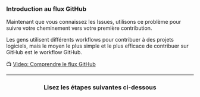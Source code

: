 ### Introduction au flux GitHub

Maintenant que vous connaissez les Issues, utilisons ce problème pour suivre votre cheminement vers votre première contribution.

Les gens utilisent différents workflows pour contribuer à des projets logiciels, mais le moyen le plus simple et le plus efficace de contribuer sur GitHub est le workflow GitHub.

:tv: [Video: Comprendre le flux GitHub](https://www.youtube.com/watch?v=PBI2Rz-ZOxU)

<hr>
<h3 align="center">Lisez les étapes suivantes ci-dessous</h3>
